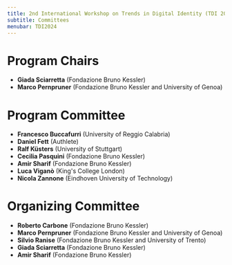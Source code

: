 ```yaml
---
title: 2nd International Workshop on Trends in Digital Identity (TDI 2024)
subtitle: Committees
menubar: TDI2024
---
```


# Program Chairs
- **Giada Sciarretta** (Fondazione Bruno Kessler)
- **Marco Pernpruner** (Fondazione Bruno Kessler and University of Genoa)

# Program Committee
- **Francesco Buccafurri** (University of Reggio Calabria)
- **Daniel Fett** (Authlete)
- **Ralf Küsters** (University of Stuttgart)
- **Cecilia Pasquini** (Fondazione Bruno Kessler)
- **Amir Sharif** (Fondazione Bruno Kessler)
- **Luca Viganò** (King's College London)
- **Nicola Zannone** (Eindhoven University of Technology)

# Organizing Committee
- **Roberto Carbone** (Fondazione Bruno Kessler)
- **Marco Pernpruner** (Fondazione Bruno Kessler and University of Genoa)
- **Silvio Ranise** (Fondazione Bruno Kessler and University of Trento)
- **Giada Sciarretta** (Fondazione Bruno Kessler)
- **Amir Sharif** (Fondazione Bruno Kessler)
